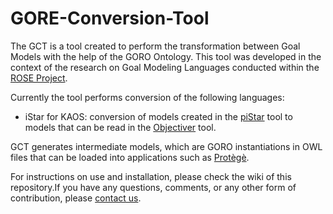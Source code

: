 # GORE-Conversion-Tool

The GCT is a tool created to perform the transformation between Goal Models with the help of the GORO Ontology. This tool was developed in the context of the research on Goal Modeling Languages conducted within the [ROSE Project](https://nemo.inf.ufes.br/projects/rose/).

Currently the tool performs conversion of the following languages:
- iStar for KAOS: conversion of models created in the [piStar](http://www.cin.ufpe.br/~jhcp/pistar/tool/#) tool to models that can be read in the [Objectiver](http://www.objectiver.com/index.php?id=3) tool.

GCT generates intermediate models, which are GORO instantiations in OWL files that can be loaded into applications such as [Protègè](https://protege.stanford.edu/).

For instructions on use and installation, please check the wiki of this repository.If you have any questions, comments, or any other form of contribution, please [contact us](https://nemo.inf.ufes.br/contact/).
